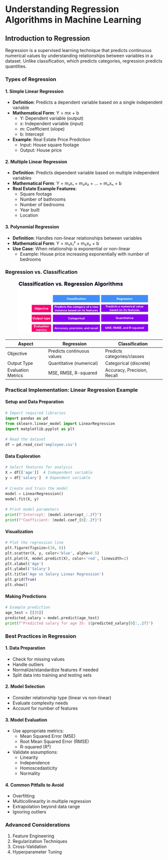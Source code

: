 # Understanding Regression Algorithms in Machine Learning

## Introduction to Regression

Regression is a supervised learning technique that predicts continuous numerical values by understanding relationships between variables in a dataset. Unlike classification, which predicts categories, regression predicts quantities.

### Types of Regression

#### 1. Simple Linear Regression

* **Definition**: Predicts a dependent variable based on a single independent variable
* **Mathematical Form**: Y = mx + b
  * Y: Dependent variable (output)
  * x: Independent variable (input)
  * m: Coefficient (slope)
  * b: Intercept
* **Example**: Real Estate Price Prediction
  * Input: House square footage
  * Output: House price

#### 2. Multiple Linear Regression

* **Definition**: Predicts dependent variable based on multiple independent variables
* **Mathematical Form**: Y = m₁x₁ + m₂x₂ + ... + mₙxₙ + b
* **Real Estate Example Features**:
  * Square footage
  * Number of bathrooms
  * Number of bedrooms
  * Year built
  * Location

#### 3. Polynomial Regression

* **Definition**: Handles non-linear relationships between variables
* **Mathematical Form**: Y = m₁x₁² + m₂x₂ + b
* **Use Case**: When relationship is exponential or non-linear
  * Example: House price increasing exponentially with number of bedrooms

### Regression vs. Classification

<figure><img src="../../../../../.gitbook/assets/image (15) (1) (1).png" alt=""><figcaption></figcaption></figure>

| Aspect             | Regression                 | Classification              |
| ------------------ | -------------------------- | --------------------------- |
| Objective          | Predicts continuous values | Predicts categories/classes |
| Output Type        | Quantitative (numerical)   | Categorical (discrete)      |
| Evaluation Metrics | MSE, RMSE, R-squared       | Accuracy, Precision, Recall |

### Practical Implementation: Linear Regression Example

#### Setup and Data Preparation

```python
# Import required libraries
import pandas as pd
from sklearn.linear_model import LinearRegression
import matplotlib.pyplot as plt

# Read the dataset
df = pd.read_csv('employee.csv')
```

#### Data Exploration

```python
# Select features for analysis
X = df[['age']]  # Independent variable
y = df['salary']  # Dependent variable

# Create and train the model
model = LinearRegression()
model.fit(X, y)

# Print model parameters
print(f"Intercept: {model.intercept_:.2f}")
print(f"Coefficient: {model.coef_[0]:.2f}")
```

#### Visualization

```python
# Plot the regression line
plt.figure(figsize=(10, 6))
plt.scatter(X, y, color='blue', alpha=0.5)
plt.plot(X, model.predict(X), color='red', linewidth=2)
plt.xlabel('Age')
plt.ylabel('Salary')
plt.title('Age vs Salary Linear Regression')
plt.grid(True)
plt.show()
```

#### Making Predictions

```python
# Example prediction
age_test = [[35]]
predicted_salary = model.predict(age_test)
print(f"Predicted salary for age 35: ${predicted_salary[0]:,.2f}")
```

### Best Practices in Regression

#### 1. Data Preparation

* Check for missing values
* Handle outliers
* Normalize/standardize features if needed
* Split data into training and testing sets

#### 2. Model Selection

* Consider relationship type (linear vs non-linear)
* Evaluate complexity needs
* Account for number of features

#### 3. Model Evaluation

* Use appropriate metrics:
  * Mean Squared Error (MSE)
  * Root Mean Squared Error (RMSE)
  * R-squared (R²)
* Validate assumptions:
  * Linearity
  * Independence
  * Homoscedasticity
  * Normality

#### 4. Common Pitfalls to Avoid

* Overfitting
* Multicollinearity in multiple regression
* Extrapolation beyond data range
* Ignoring outliers

### Advanced Considerations

1. Feature Engineering
2. Regularization Techniques
3. Cross-Validation
4. Hyperparameter Tuning
